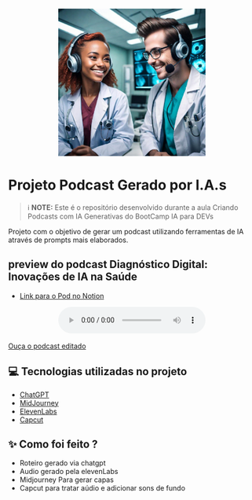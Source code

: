 <p align="center">
<img 
    src="./assets/capa.png"
    width="300"
/>
</p>

 

    

# Projeto Podcast Gerado por I.A.s

 > ℹ️ **NOTE:** Este é o repositório desenvolvido durante a aula Criando Podcasts com IA Generativas do BootCamp IA para DEVs

Projeto com o objetivo de gerar um podcast utilizando ferramentas de IA através de prompts mais elaborados.

## preview do podcast Diagnóstico Digital: Inovações de IA na Saúde
- [Link para o Pod no Notion](https://golden-molybdenum-689.notion.site/Diagn-stico-Digital-Inova-es-de-IA-na-Sa-de-5d66f7dc2c1948588d62b546660a30e2)

<div align="center">
    <audio src="output/pod_saude_editado.MP3" controls title="Podcast editado"></audio>
</div>

[Ouça o podcast editado](output/podcast_editado.MP3)

## 💻 Tecnologias utilizadas no projeto

- [ChatGPT](https://chat.openai.com/) 
- [MidJourney](https://www.midjourney.com/app/)
- [ElevenLabs](https://beta.elevenlabs.io/)
- [Capcut](https://www.capcut.com/pt-br/)

## ✨ Como foi feito ?

- Roteiro gerado via chatgpt
- Audio gerado pela elevenLabs
- Midjourney Para gerar capas
- Capcut para tratar aúdio e adicionar sons de fundo





